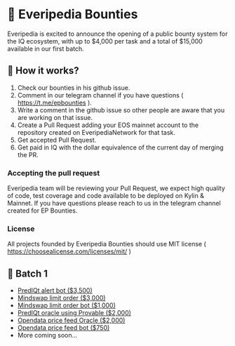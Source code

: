 # 💸 Everipedia Bounties

Everipedia is excited to announce the opening of a public bounty system for the IQ ecosystem, with up to $4,000 per task and a total of $15,000 available in our first batch.

## 🤑 How it works?

1. Check our bounties in his github issue.
2. Comment in our telegram channel if you have questions ( https://t.me/epbounties ).
3. Write a comment in the github issue so other people are aware that you are working on that issue.
4. Create a Pull Request adding your EOS mainnet account to the repository created on EveripediaNetwork for that task.
5. Get accepted Pull Request.
6. Get paid in IQ with the dollar equivalence of the current day of merging the PR.

### Accepting the pull request

Everipedia team will be reviewing your Pull Request, we expect high quality of code, test coverage and code available to be deployed on Kylin & Mainnet. If you have questions please reach to us in the telegram channel created for EP Bounties.

### License

All projects founded by Everipedia Bounties should use MIT license ( https://choosealicense.com/licenses/mit/ ) 

## 🧠 Batch 1

- <a href="https://github.com/EveripediaNetwork/everipedia-bounties/issues/1">PredIQt alert bot ($3,500)</a>
- <a href="https://github.com/EveripediaNetwork/everipedia-bounties/issues/2">Mindswap limit order ($3,000)</a>
- <a href="https://github.com/EveripediaNetwork/everipedia-bounties/issues/3">Mindswap limit order bot ($1,000)</a>
- <a href="https://github.com/EveripediaNetwork/everipedia-bounties/issues/4">PredIQt oracle using Provable ($2,000)</a>
- <a href="https://github.com/EveripediaNetwork/everipedia-bounties/issues/5">Opendata price feed Oracle ($2,000)</a>
- <a href="https://github.com/EveripediaNetwork/everipedia-bounties/issues/6">Opendata price feed bot ($750)</a>
- More coming soon...
